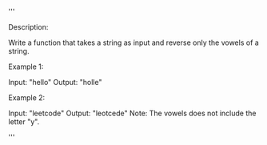 '''

Description:

Write a function that takes a string as input and reverse only the vowels of a string.



Example 1:

Input: "hello"
Output: "holle"



Example 2:

Input: "leetcode"
Output: "leotcede"
Note:
The vowels does not include the letter "y".

'''